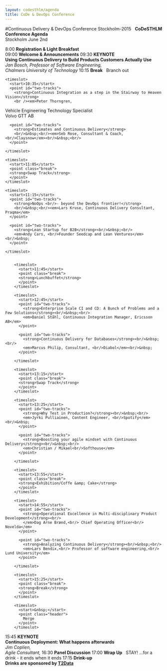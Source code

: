 ```yaml
---
layout: codesthlm/agenda
title: CoDe & DevOps Conference
---
```

#Continuous Delivery & DevOps Conference Stockholm-2015
<agenda>
  <timeslot>
    <start>&nbsp;</start>
    <point class="header">
      <strong>CoDeSTHLM Conference Agenda</strong><br/>
      Stockholm June 2nd
    </point>
  </timeslot>

  <timeslot>
    <start>8:00</start>
    <point><strong>Registration &amp; Light Breakfast</strong><br/></point>
  </timeslot>

  <timeslot>
    <start>09:00</start>
    <point><strong>Welcome &amp; Announcements</strong></point>
  </timeslot>

  <timeslot>
    <start>09:30</start>
    <point><strong>KEYNOTE<br/>Using Continuous Delivery to Build Products Customers Actually Use</strong>
    <em><br/>Jan Bosch, Professor of Software Engineering,<br/> Chalmers University of Technology</em>
    </point>
  </timeslot>


  <timeslot>
    <start>10:15</start>
    <point class="break">
    <strong>Break</strong>
    </point>
  </timeslot>

  <timeslot>
    <start>&nbsp;</start>
    <point class="header">
      Branch out
    </point>
  </timeslot>


    <timeslot>
      <start>10:35</start>
      <point id="two-tracks">
        <strong>Continuous Integration as a step in the Stairway to Heaven Vision</strong>
        <br /><em>Peter Thorngren,
  Vehicle Engineering Technology Specialist<br/> Volvo GTT AB</em><br/>
      </point>

      <point id="two-tracks">
        <strong>Estimates and Continuous Delivery</strong>
        <br/>&nbsp;<br/><em>Seb Rose, Consultant & Coach, <br/>Claysnow</em><br/>&nbsp;<br/>  
      </point>

    </timeslot>

    <timeslot>
      <start>11:05</start>
      <point class="break">
      <strong>Swap Track</strong>
      </point>
    </timeslot>

    <timeslot>
      <start>11:15</start>
      <point id="two-tracks">
        <strong>NoOps <br/>- beyond the DevOps frontier!</strong>
        <br/>&nbsp;<br/><em>Lars Kruse, Continuous Delivery Consultant, Praqma</em>
      </point>

      <point id="two-tracks">
        <strong>Lean Startup for B2B</strong><br/>&nbsp;<br/>
        <em>Andy Cars, <br/>Founder Seedcap and Lean Ventures</em><br/>&nbsp;
      </point>

    </timeslot>


        <timeslot>
          <start>11:45</start>
          <point class="break">
          <strong>Lunchbuffet</strong>
          </point>
        </timeslot>

        <timeslot>
          <start>12:45</start>
          <point id="two-tracks">
            <strong>Enterprise Scale CI and CD: A Bunch of Problems and a Few Solutions</strong><br/>&nbsp;<br/>
            <em>Daniel Ståhl, Continuous Integration Manager, Ericsson AB</em>
          </point>

          <point id="two-tracks">
            <strong>Continuous Delivery for Databases</strong><br/>&nbsp;<br/>
            <em>Marcus Philip, Consultant, <br/>Diabol</em><br/>&nbsp;
          </point>

        </timeslot>

        <timeslot>
          <start>13:15</start>
          <point class="break">
          <strong>Swap Track</strong>
          </point>
        </timeslot>

        <timeslot>
          <start>13:25</start>
          <point id="two-tracks">
            <strong>Why Test in Production?</strong><br/>&nbsp;<br/>
            <em>Jyrki Pulliainen, Content Engineer, <br/>Spotify</em><br/>&nbsp;
          </point>

          <point id="two-tracks">
            <strong>Boosting your agile mindset with Continuous Delivery</strong><br/>&nbsp;<br/>
            <em>Christian / Mikael<br/>Softhouse</em>
          </point>

        </timeslot>

        <timeslot>
          <start>13:55</start>
          <point class="break">
          <strong>Exhibition/Coffe &amp; Cake</strong>
          </point>
        </timeslot>

        <timeslot>
          <start>14:55</start>
          <point id="two-tracks">
            <strong>Operational Excellence in Multi-disciplinary Product Development</strong><br/>
            </em>Dag Arne Brænd,<br/> Chief Operating Officer<br/> Novelda</em>
          </point>

          <point id="two-tracks">
            <strong>Analyzing Continuous Delivery</strong><br/>&nbsp;<br/>
            <em>Lars Bendix,<br/> Professor of software engineering,<br/> Lund University</em>
          </point>

        </timeslot>

        <timeslot>
          <start>15:25</start>
          <point class="break">
          <strong>Break</strong>
          </point>
        </timeslot>

        <timeslot>
          <start>&nbsp;</start>
          <point class="header">
            Merge
          </point>
        </timeslot>



  <timeslot>
    <start>15:45</start>
    <point>
      <strong>KEYNOTE<br/> Continuous Deployment: What happens afterwards</strong><br/>
      <em> Jim Coplien,<br/> Agile Consultant,  </em>
    </point>
  </timeslot>

  <timeslot>
    <start>16:30</start>
    <point>
      <strong>Panel Discussion</strong>
    </point>
  </timeslot>

  <timeslot>
    <start>17:00</start>
    <point>
      <strong>Wrap Up</strong>
    </point>
  </timeslot>


  <timeslot>
    <start>&nbsp;</start>
    <point class="header">
      STAY!  ...for a drink - it ends when it ends
    </point>
  </timeslot>

  <timeslot>
    <start>17:15</start>
    <point>
      <strong>Drink-up<br/>Drinks are sponsored by <a href="/sthlm15/sponsors/t2data.html">T2Data</a></strong>
    </point>
  </timeslot>
